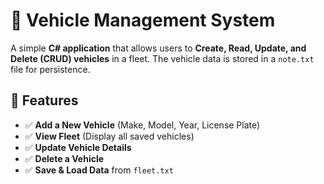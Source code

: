 # 🚗 Vehicle Management System

A simple **C# application** that allows users to **Create, Read, Update, and Delete (CRUD) vehicles** in a fleet. The vehicle data is stored in a `note.txt` file for persistence.

## 📌 Features
- ✅ **Add a New Vehicle** (Make, Model, Year, License Plate)
- ✅ **View Fleet** (Display all saved vehicles)
- ✅ **Update Vehicle Details**
- ✅ **Delete a Vehicle**
- ✅ **Save & Load Data** from `fleet.txt`
